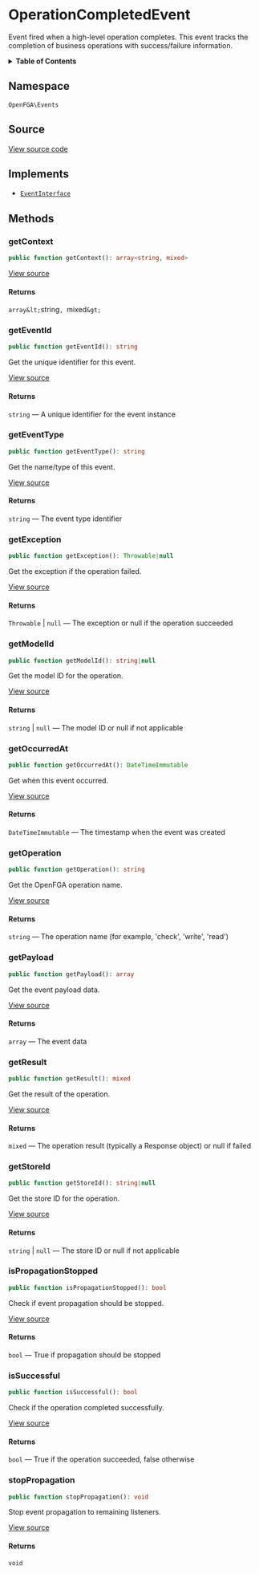 # OperationCompletedEvent

Event fired when a high-level operation completes. This event tracks the completion of business operations with success/failure information.

<details>
<summary><strong>Table of Contents</strong></summary>

- [Namespace](#namespace)
- [Source](#source)
- [Implements](#implements)
- [Methods](#methods)

- [`getContext()`](#getcontext)
  - [`getEventId()`](#geteventid)
  - [`getEventType()`](#geteventtype)
  - [`getException()`](#getexception)
  - [`getModelId()`](#getmodelid)
  - [`getOccurredAt()`](#getoccurredat)
  - [`getOperation()`](#getoperation)
  - [`getPayload()`](#getpayload)
  - [`getResult()`](#getresult)
  - [`getStoreId()`](#getstoreid)
  - [`isPropagationStopped()`](#ispropagationstopped)
  - [`isSuccessful()`](#issuccessful)
  - [`stopPropagation()`](#stoppropagation)

</details>

## Namespace

`OpenFGA\Events`

## Source

[View source code](https://github.com/evansims/openfga-php/blob/main/src/Events/OperationCompletedEvent.php)

## Implements

- [`EventInterface`](EventInterface.md)

## Methods

### getContext

```php
public function getContext(): array<string, mixed>

```

[View source](https://github.com/evansims/openfga-php/blob/main/src/Events/OperationCompletedEvent.php#L50)

#### Returns

`array&lt;`string`, `mixed`&gt;`

### getEventId

```php
public function getEventId(): string

```

Get the unique identifier for this event.

[View source](https://github.com/evansims/openfga-php/blob/main/src/Events/AbstractEvent.php#L40)

#### Returns

`string` — A unique identifier for the event instance

### getEventType

```php
public function getEventType(): string

```

Get the name/type of this event.

[View source](https://github.com/evansims/openfga-php/blob/main/src/Events/AbstractEvent.php#L49)

#### Returns

`string` — The event type identifier

### getException

```php
public function getException(): Throwable|null

```

Get the exception if the operation failed.

[View source](https://github.com/evansims/openfga-php/blob/main/src/Events/OperationCompletedEvent.php#L60)

#### Returns

`Throwable` &#124; `null` — The exception or null if the operation succeeded

### getModelId

```php
public function getModelId(): string|null

```

Get the model ID for the operation.

[View source](https://github.com/evansims/openfga-php/blob/main/src/Events/OperationCompletedEvent.php#L70)

#### Returns

`string` &#124; `null` — The model ID or null if not applicable

### getOccurredAt

```php
public function getOccurredAt(): DateTimeImmutable

```

Get when this event occurred.

[View source](https://github.com/evansims/openfga-php/blob/main/src/Events/AbstractEvent.php#L58)

#### Returns

`DateTimeImmutable` — The timestamp when the event was created

### getOperation

```php
public function getOperation(): string

```

Get the OpenFGA operation name.

[View source](https://github.com/evansims/openfga-php/blob/main/src/Events/OperationCompletedEvent.php#L80)

#### Returns

`string` — The operation name (for example, &#039;check&#039;, &#039;write&#039;, &#039;read&#039;)

### getPayload

```php
public function getPayload(): array

```

Get the event payload data.

[View source](https://github.com/evansims/openfga-php/blob/main/src/Events/AbstractEvent.php#L67)

#### Returns

`array` — The event data

### getResult

```php
public function getResult(): mixed

```

Get the result of the operation.

[View source](https://github.com/evansims/openfga-php/blob/main/src/Events/OperationCompletedEvent.php#L90)

#### Returns

`mixed` — The operation result (typically a Response object) or null if failed

### getStoreId

```php
public function getStoreId(): string|null

```

Get the store ID for the operation.

[View source](https://github.com/evansims/openfga-php/blob/main/src/Events/OperationCompletedEvent.php#L100)

#### Returns

`string` &#124; `null` — The store ID or null if not applicable

### isPropagationStopped

```php
public function isPropagationStopped(): bool

```

Check if event propagation should be stopped.

[View source](https://github.com/evansims/openfga-php/blob/main/src/Events/AbstractEvent.php#L76)

#### Returns

`bool` — True if propagation should be stopped

### isSuccessful

```php
public function isSuccessful(): bool

```

Check if the operation completed successfully.

[View source](https://github.com/evansims/openfga-php/blob/main/src/Events/OperationCompletedEvent.php#L110)

#### Returns

`bool` — True if the operation succeeded, false otherwise

### stopPropagation

```php
public function stopPropagation(): void

```

Stop event propagation to remaining listeners.

[View source](https://github.com/evansims/openfga-php/blob/main/src/Events/AbstractEvent.php#L85)

#### Returns

`void`
